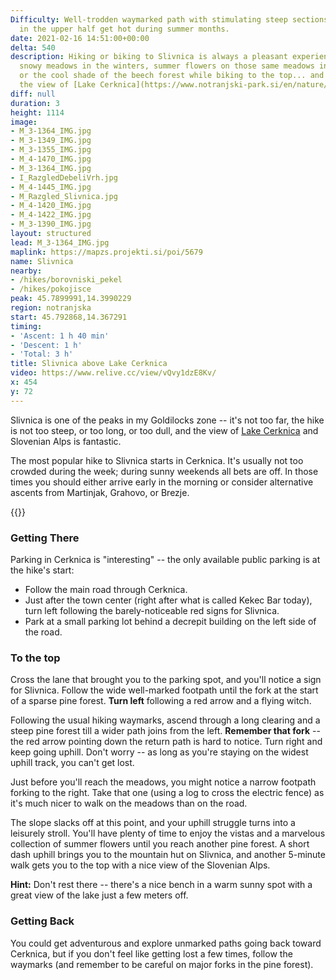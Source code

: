 ```yaml
---
Difficulty: Well-trodden waymarked path with stimulating steep sections. The meadows
  in the upper half get hot during summer months.
date: 2021-02-16 14:51:00+00:00
delta: 540
description: Hiking or biking to Slivnica is always a pleasant experience -- we love
  snowy meadows in the winters, summer flowers on those same meadows in the summer,
  or the cool shade of the beech forest while biking to the top... and then there's
  the view of [Lake Cerknica](https://www.notranjski-park.si/en/nature/natural-sights/lake-cerknica).
diff: null
duration: 3
height: 1114
image:
- M_3-1364_IMG.jpg
- M_3-1349_IMG.jpg
- M_3-1355_IMG.jpg
- M_4-1470_IMG.jpg
- M_3-1364_IMG.jpg
- I_RazgledDebeliVrh.jpg
- M_4-1445_IMG.jpg
- M_Razgled_Slivnica.jpg
- M_4-1420_IMG.jpg
- M_4-1422_IMG.jpg
- M_3-1390_IMG.jpg
layout: structured
lead: M_3-1364_IMG.jpg
maplink: https://mapzs.projekti.si/poi/5679
name: Slivnica
nearby:
- /hikes/borovniski_pekel
- /hikes/pokojisce
peak: 45.7899991,14.3990229
region: notranjska
start: 45.792868,14.367291
timing:
- 'Ascent: 1 h 40 min'
- 'Descent: 1 h'
- 'Total: 3 h'
title: Slivnica above Lake Cerknica
video: https://www.relive.cc/view/vQvy1dzE8Kv/
x: 454
y: 72
---
```

Slivnica is one of the peaks in my Goldilocks zone -- it's not too far, the hike is not too steep, or too long, or too dull, and the view of [Lake Cerknica](https://www.notranjski-park.si/en/nature/natural-sights/lake-cerknica) and Slovenian Alps is fantastic.

The most popular hike to Slivnica starts in Cerknica. It's usually not too crowded during the week; during sunny weekends all bets are off. In those times you should either arrive early in the morning or consider alternative ascents from Martinjak, Grahovo, or Brezje.

{{<hike-details title="Facts First">}}

### Getting There

Parking in Cerknica is "interesting" -- the only available public parking is at the hike's start:

* Follow the main road through Cerknica.
* Just after the town center (right after what is called Kekec Bar today), turn left following the barely-noticeable red signs for Slivnica.
* Park at a small parking lot behind a decrepit building on the left side of the road.

### To the top

Cross the lane that brought you to the parking spot, and you'll notice a sign for Slivnica. Follow the wide well-marked footpath until the fork at the start of a sparse pine forest. **Turn left** following a red arrow and a flying witch. 

Following the usual hiking waymarks, ascend through a long clearing and a steep pine forest till a wider path joins from the left. **Remember that fork** -- the red arrow pointing down the return path is hard to notice. Turn right and keep going uphill. Don't worry -- as long as you're staying on the widest uphill track, you can't get lost.

Just before you'll reach the meadows, you might notice a narrow footpath forking to the right. Take that one (using a log to cross the electric fence) as it's much nicer to walk on the meadows than on the road.

The slope slacks off at this point, and your uphill struggle turns into a leisurely stroll. You'll have plenty of time to enjoy the vistas and a marvelous collection of summer flowers until you reach another pine forest. A short dash uphill brings you to the mountain hut on Slivnica, and another 5-minute walk gets you to the top with a nice view of the Slovenian Alps. 

**Hint:** Don't rest there -- there's a nice bench in a warm sunny spot with a great view of the lake just a few meters off.

### Getting Back

You could get adventurous and explore unmarked paths going back toward Cerknica, but if you don't feel like getting lost a few times, follow the waymarks (and remember to be careful on major forks in the pine forest).
